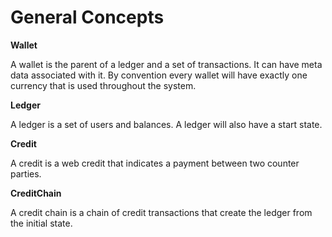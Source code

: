 # General Concepts

**Wallet**

A wallet is the parent of a ledger and a set of transactions.  It can have meta data associated with it.  By convention every wallet will have exactly one currency that is used throughout the system.

**Ledger**

A ledger is a set of users and balances.  A ledger will also have a start state.

**Credit**

A credit is a web credit that indicates a payment between two counter parties.

**CreditChain**

A credit chain is a chain of credit transactions that create the ledger from the initial state.

